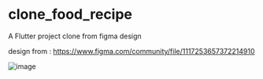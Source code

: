 # clone_food_recipe

A  Flutter project clone from figma design 

design from : https://www.figma.com/community/file/1117253657372214910


![image](https://github.com/guruhnusa/clone_food_recipe/assets/91832107/4058171d-4045-495d-9ac6-6b3c5d8d060e)
